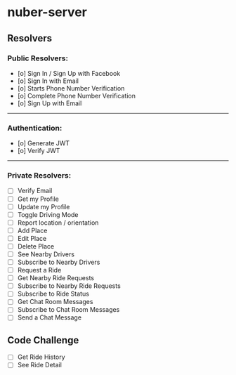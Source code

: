 # nuber-server

## Resolvers

### Public Resolvers:

- [o] Sign In / Sign Up with Facebook
- [o] Sign In with Email
- [o] Starts Phone Number Verification
- [o] Complete Phone Number Verification
- [o] Sign Up with Email

---

### Authentication:

- [o] Generate JWT
- [o] Verify JWT

---

### Private Resolvers:

- [ ] Verify Email
- [ ] Get my Profile
- [ ] Update my Profile
- [ ] Toggle Driving Mode
- [ ] Report location / orientation
- [ ] Add Place
- [ ] Edit Place
- [ ] Delete Place
- [ ] See Nearby Drivers
- [ ] Subscribe to Nearby Drivers
- [ ] Request a Ride
- [ ] Get Nearby Ride Requests
- [ ] Subscribe to Nearby Ride Requests
- [ ] Subscribe to Ride Status
- [ ] Get Chat Room Messages
- [ ] Subscribe to Chat Room Messages
- [ ] Send a Chat Message

## Code Challenge

- [ ] Get Ride History
- [ ] See Ride Detail
